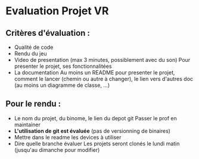 # Evaluation Projet VR

## Critères d'évaluation :
- Qualité de code
- Rendu du jeu
- Video de presentation (max 3 minutes, possiblement avec du son)
	Pour presenter le projet, ses fonctionnalitées
- La documentation
	Au moins un README pour presenter le projet, comment le lancer (chemin ou autre à changer), le lien vers d'autres doc (au moins un diagramme de classe, ...)

## Pour le rendu :
- Le nom du projet, du binome, le lien du depot git
	Passer le prof en maintainer
- **L'utilisation de git est évaluée** (pas de versionning de binaires)
- Mettre dans le readme les devices à utiliser
- Dire quelle branche évaluer
Les projets seront clonés le lundi matin (jusqu'au dimanche pour modifier)